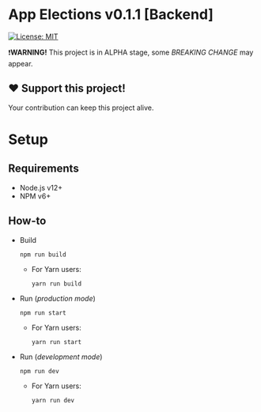 # App Elections v0.1.1 [Backend]

[![License: MIT](https://img.shields.io/badge/License-MIT-blue.svg)](https://opensource.org/licenses/MIT)

❗️**WARNING!** This project is in ALPHA stage, some _BREAKING CHANGE_ may appear.

## ❤️ Support this project!

Your contribution can keep this project
alive.

# Setup

## Requirements

- Node.js v12+
- NPM v6+

## How-to

- Build
  ```
  npm run build
  ```
  - For Yarn users:
    ```
    yarn run build
    ```
- Run (_production mode_)
  ```
  npm run start
  ```
  - For Yarn users:
    ```
    yarn run start
    ```
- Run (_development mode_)
  ```
  npm run dev
  ```
  - For Yarn users:
    ```
    yarn run dev
    ```
